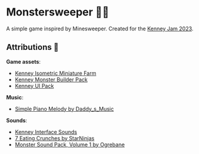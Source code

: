 # Monstersweeper 👨‍🌾

A simple game inspired by Minesweeper. Created for the [Kenney Jam 2023](https://itch.io/jam/kenney-jam-2023).

## Attributions 🙏

**Game assets**:

- [Kenney Isometric Miniature Farm](https://kenney.nl/assets/isometric-miniature-farm)
- [Kenney Monster Builder Pack](https://kenney.nl/assets/monster-builder-pack)
- [Kenney UI Pack](https://kenney.nl/assets/ui-pack)

**Music**:

- [Simple Piano Melody by Daddy_s_Music](https://pixabay.com/music/modern-classical-simple-piano-melody-9834/)

**Sounds**:

- [Kenney Interface Sounds](https://kenney.nl/assets/interface-sounds)
- [7 Eating Crunches by StarNinjas](https://opengameart.org/content/7-eating-crunches)
- [Monster Sound Pack, Volume 1 by Ogrebane](https://opengameart.org/content/monster-sound-pack-volume-1)
